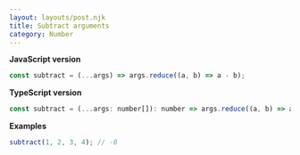 ```yaml
---
layout: layouts/post.njk
title: Subtract arguments
category: Number
---
```


**JavaScript version**

```js
const subtract = (...args) => args.reduce((a, b) => a - b);
```

**TypeScript version**

```js
const subtract = (...args: number[]): number => args.reduce((a, b) => a - b);
```

**Examples**

```js
subtract(1, 2, 3, 4); // -8
```
